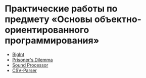 # Практические работы по предмету «Основы объектно-ориентированного программирования»

* [BigInt](Big-Int)
* [Prisoner's Dilemma](Prisoners-Dilemma)
* [Sound Processor](Sound-Processor)
* [CSV-Parser](CSV-Parser)
